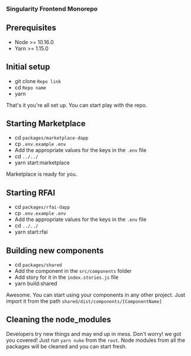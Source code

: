 ### Singularity Frontend Monorepo

## Prerequisites
- Node >= 10.16.0
- Yarn >= 1.15.0

## Initial setup
- git clone `Repo link`
- cd `Repo name`
- yarn

That's it you're all set up. You can start play with the repo.

## Starting Marketplace
- cd `packages/marketplace-dapp`
- cp `.env.example` `.env`
- Add the appropriate values for the keys in the `.env` file
- cd `../../`
- yarn start:marketplace

Marketplace is ready for you. 

## Starting RFAI
- cd `packages/rfai-dapp`
- cp `.env.example` `.env`
- Add the appropriate values for the keys in the `.env` file
- cd `../../`
- yarn start:rfai

## Building new components
- cd `packages/shared`
- Add the component in the `src/components` folder
- Add story for it in the `index.stories.js` file
- yarn build:shared
  
Awesome. You can start using your components in any other project. Just import it from the path `shared/dist/components/[ComponentName]`

## Cleaning the node_modules
Developers try new things and may end up in mess. Don't worry! we got you covered! Just run `yarn nuke` from the `root`. Node modules from all the packages will be cleaned and you can start fresh.
